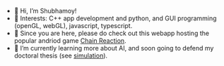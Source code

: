- 👋 Hi, I’m Shubhamoy!
- 👀 Interests: C++ app development and python, and GUI programming (openGL, webGL), javascript, typescript.
- 👀 Since you are here, please do check out this webapp hosting the popular andriod game [Chain Reaction](https://chainserver.pythonanywhere.com).
- 🌱 I’m currently learning more about AI, and soon going to defend my doctoral thesis (see [simulation](https://chainserver.pythonanywhere.com/hiv-dormancy)).

<!---
chainreaction9/chainreaction9 is a ✨ special ✨ repository because its `README.md` (this file) appears on your GitHub profile.
You can click the Preview link to take a look at your changes.
--->
